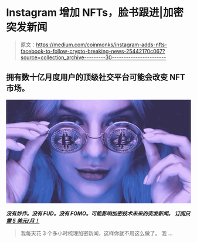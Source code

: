 # Instagram 增加 NFTs，脸书跟进|加密突发新闻

> 原文：<https://medium.com/coinmonks/instagram-adds-nfts-facebook-to-follow-crypto-breaking-news-25442170c067?source=collection_archive---------30----------------------->

## 拥有数十亿月度用户的顶级社交平台可能会改变 NFT 市场。

![](img/f20c0aa3b307bfb81232b15b5b10d39c.png)

***没有炒作。没有 FUD。没有 FOMO。可能影响加密技术未来的突发新闻。*** [***订阅只需 5 美元/月！***](https://cryptofuturist.medium.com/membership)

> 我每天花 3 个多小时梳理加密新闻，这样你就不用这么做了。
> 我 …